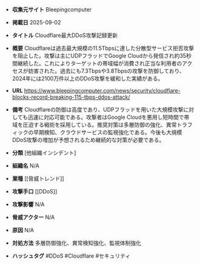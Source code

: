 - **収集元サイト**
Bleepingcomputer

- **掲載日**
2025-09-02

- **タイトル**
Cloudflare最大DDoS攻撃記録更新

- **概要**
Cloudflareは過去最大規模の11.5Tbpsに達した分散型サービス拒否攻撃を阻止した。攻撃は主にUDPフラッドでGoogle Cloudから発信され約35秒間継続した。これによりターゲットの帯域幅が消費され正当な利用者のアクセスが妨害された。過去にも7.3Tbpsや3.8Tbpsの攻撃を防御しており、2024年には2100万件以上のDDoS攻撃を緩和した実績がある。

- **URL**
https://www.bleepingcomputer.com/news/security/cloudflare-blocks-record-breaking-115-tbps-ddos-attack/

- **備考**
Cloudflareの防御は高度であり、UDPフラッドを用いた大規模攻撃に対しても迅速に対応可能である。攻撃者はGoogle Cloudを悪用し短時間で帯域を圧迫する戦術を採用している。推奨対策は多層防御の強化、異常トラフィックの早期検知、クラウドサービスの監視強化である。今後も大規模DDoS攻撃の増加が予想されるため継続的な対策が必要である。

- **分類**
[他組織インシデント]

- **組織名**
N/A

- **業種**
[[脅威トレンド]]

- **攻撃手口**
[[DDoS]]

- **攻撃影響**
N/A

- **脅威アクター**
N/A

- **原因**
N/A

- **対処方法**
多層防御強化、異常検知強化、監視体制強化

- **ハッシュタグ**
#DDoS #Cloudflare #セキュリティ
